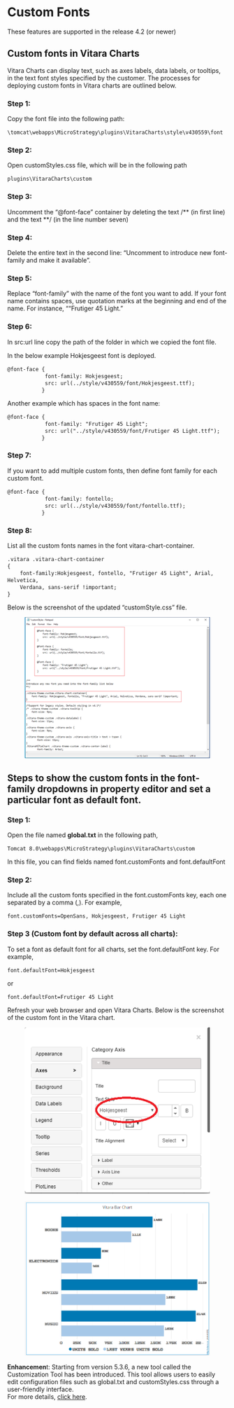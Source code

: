 # Custom Fonts

These features are supported in the release 4.2 (or newer)

## Custom fonts in Vitara Charts <a href="#custom-fonts-in-vitara-charts" id="custom-fonts-in-vitara-charts"></a>

Vitara Charts can display text, such as axes labels, data labels, or tooltips, in the text font styles specified by the customer. The processes for deploying custom fonts in Vitara charts are outlined below.

### **Step 1:**

Copy the font file into the following path:

```
\tomcat\webapps\MicroStrategy\plugins\VitaraCharts\style\v430559\font
```

### **Step 2:**

Open customStyles.css file, which will be in the following path

```
plugins\VitaraCharts\custom
```

### **Step 3:**

Uncomment the “@font-face” container by deleting the text /\*\* (in first line) and the text \*\*/ (in the line number seven)

### **Step 4:**

Delete the entire text in the second line: “Uncomment to introduce new font-family and make it available”.

### **Step 5:**

Replace “font-family” with the name of the font you want to add. If your font name contains spaces, use quotation marks at the beginning and end of the name. For instance, ““Frutiger 45 Light.”

### **Step 6:**

In src:url line copy the path of the folder in which we copied the font file.

In the below example Hokjesgeest font is deployed.

```
@font-face {
            font-family: Hokjesgeest;
            src: url(../style/v430559/font/Hokjesgeest.ttf);
           }
```

Another example which has spaces in the font name:

```
@font-face {
            font-family: "Frutiger 45 Light";
            src: url("../style/v430559/font/Frutiger 45 Light.ttf");
           }
```

### **Step 7:**

If you want to add multiple custom fonts, then define font family for each custom font.

```
@font-face {
            font-family: fontello;
            src: url(../style/v430559/font/fontello.ttf);
           }
```

### **Step 8:**

List all the custom fonts names in the font vitara-chart-container.

```
.vitara .vitara-chart-container
{
	font-family:Hokjesgeest, fontello, "Frutiger 45 Light", Arial, Helvetica,
	Verdana, sans-serif !important;
}
```

Below is the screenshot of the updated “customStyle.css” file.

<figure><img src="../.gitbook/assets/custom_font2.png" alt=""><figcaption></figcaption></figure>

## Steps to show the custom fonts in the font-family dropdowns in property editor and set a particular font as default font. <a href="#steps-to-show-the-custom-fonts-in-the-font-family-dropdowns-in-property-editor-and-set-a-particular" id="steps-to-show-the-custom-fonts-in-the-font-family-dropdowns-in-property-editor-and-set-a-particular"></a>

### **Step 1:**

Open the file named **global.txt** in the following path,

```
Tomcat 8.0\webapps\MicroStrategy\plugins\VitaraCharts\custom
```

In this file, you can find fields named font.customFonts and font.defaultFont

### **Step 2:**

Include all the custom fonts specified in the font.customFonts key, each one separated by a comma (,). For example,

```
font.customFonts=OpenSans, Hokjesgeest, Frutiger 45 Light
```

### **Step 3 (Custom font by default across all charts):**

To set a font as default font for all charts, set the font.defaultFont key. For example,

```
font.defaultFont=Hokjesgeest
```

or

```
font.defaultFont=Frutiger 45 Light
```

Refresh your web browser and open Vitara Charts. Below is the screenshot of the custom font in the Vitara chart.

<figure><img src="../.gitbook/assets/image11 (2).png" alt=""><figcaption></figcaption></figure>

<figure><img src="../.gitbook/assets/image10 (2).png" alt=""><figcaption></figcaption></figure>

**Enhancemen**t: Starting from version 5.3.6, a new tool called the Customization Tool has been introduced. This tool allows users to easily edit configuration files such as global.txt and customStyles.css through a user-friendly interface.\
For more details, [click here](customization-tool.md).
